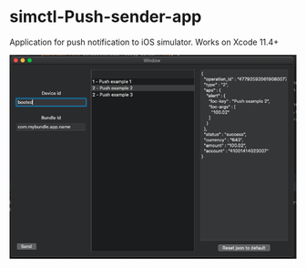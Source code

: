 # simctl-Push-sender-app
Application for push notification to iOS simulator. Works on Xcode 11.4+

![alt text](https://github.com/Aktubuct/simctl-Push-sender-app/blob/main/screenshots/Screenshot.png?raw=true)

